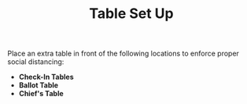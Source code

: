 ﻿---
section: "BEFORE ELECTION DAY"
title: "Slide 16"
title: "Table Set Up"
layout: slide
---

Place an extra table in front of the following locations to enforce proper social distancing:

- **Check-In Tables**
- **Ballot Table**
- **Chief's Table**